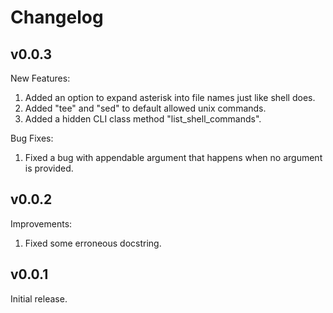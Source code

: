 Changelog
=========

## v0.0.3

New Features:

1. Added an option to expand asterisk into file names just like shell does.
2. Added "tee" and "sed" to default allowed unix commands.
3. Added a hidden CLI class method "list_shell_commands".

Bug Fixes:

1. Fixed a bug with appendable argument that happens when no argument is provided.

## v0.0.2

Improvements:

1. Fixed some erroneous docstring.

## v0.0.1

Initial release.
